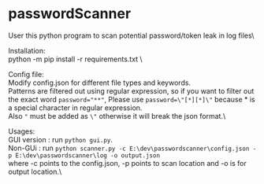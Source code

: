 # passwordScanner
User this python program to scan potential password/token leak in log files\

Installation:\
python -m pip install -r requirements.txt \

Config file:\
Modify config.json for different file types and keywords.\
Patterns are filtered out using regular expression, so if you want to filter out \
the exact word `password="**"`, Please use `password=\"[*][*]\"` because * is a special character in regular expression.\
Also `"` must be added as `\"` otherwise it will break the json format.\

Usages:\
GUI version : run `python gui.py`.\
Non-GUi : run `python scanner.py -c E:\dev\passwordscanner\config.json -p E:\dev\passwordscanner\log -o output.json`\
where -c points to the config.json, -p points to scan location and -o is for output location.\

